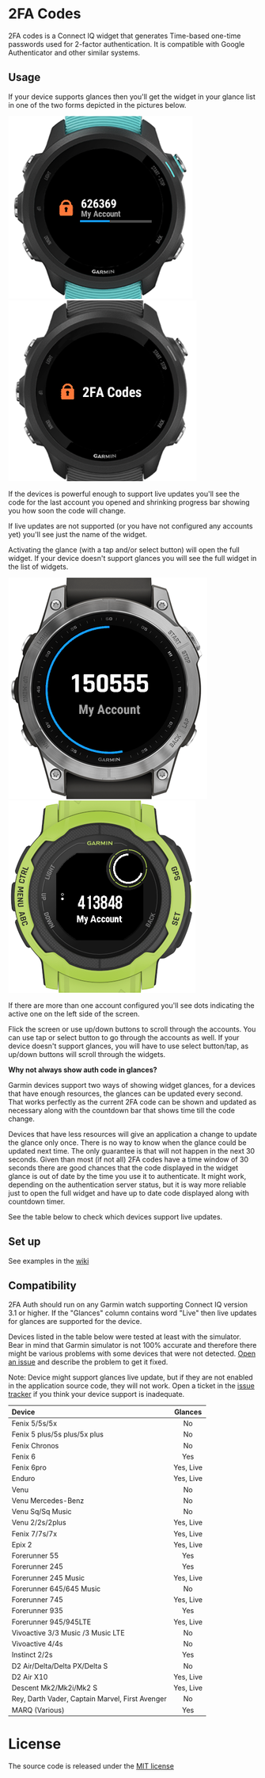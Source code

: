 # 2FA Codes

2FA codes is a Connect IQ widget that generates Time-based one-time passwords used for 2-factor authentication. It is compatible with Google Authenticator and other similar systems.

## Usage


If your device supports glances then you'll get the widget in your glance list in one of the two forms
depicted in the pictures below.

![](img/screens/live-update-glance.png) ![](img/screens/non-live-update-glance.png)

If the devices is powerful enough to support live updates you'll see the code for the last account you
opened and shrinking progress bar showing you how soon the code will change.

If live updates are not supported (or you have not configured any accounts yet) you'll see just the name
of the widget. 

Activating the glance (with a tap and/or select button) will open the full widget. If your device doesn't support glances you will see the full widget in the list of widgets.

![](img/screens/main-widget.png)  ![](img/screens/instinct2.png)

If there are more than one account configured you'll see dots indicating the active one on the left side of the screen.

Flick the screen or use up/down buttons to scroll through the accounts. You can use tap or select button to go through the accounts as well. If your device doesn't support glances, you will have to use select button/tap, as up/down buttons will scroll through the widgets.

**Why not always show auth code in glances?**

Garmin devices support two ways of showing widget glances, for a devices that have enough resources, the glances can be updated every second. That works perfectly as the current 2FA code can be shown and updated as necessary along with the countdown bar that shows time till the code change.

Devices that have less resources will give an application a change to update the glance only once. There is no way to know when the glance could be updated next time. The only guarantee is that will not happen in the next 30 seconds. Given than most (if not all) 2FA codes have a time window of 30 seconds there are good chances that the code displayed in the widget glance is out of date by the time you use it to authenticate. It might work, depending on the authentication server status, but it is way more reliable just to open the full widget and have up to date code displayed along with countdown timer.

See the table below to check which devices support live updates.

## Set up

See examples in the [wiki](https://github.com/uaraven/otpauth-ciq/wiki)

## Compatibility

2FA Auth should run on any Garmin watch supporting Connect IQ version 3.1 or higher. 
If the "Glances" column contains word "Live" then live updates for glances are supported for the device. 

Devices listed in the table below were tested at least with the simulator. Bear in mind that Garmin simulator is not 100% accurate and therefore there might be various problems with some devices that were not detected. [Open an issue]((https://github.com/uaraven/otpauth-ciq/issues)) and describe the problem to get it fixed.

Note: Device might support glances live update, but if they are not enabled in the application source code, they will not work. Open a ticket in the [issue tracker](https://github.com/uaraven/otpauth-ciq/issues) if you think your device
support is inadequate. 


| Device                            | Glances   |
|:----------------------------------|:---------:|
| Fenix 5/5s/5x                     | No        |
| Fenix 5 plus/5s plus/5x plus      | No        |
| Fenix Chronos                     | No        |
| Fenix 6                           | Yes       |
| Fenix 6pro                        | Yes, Live |
| Enduro                            | Yes, Live |
| Venu                              | No        | 
| Venu Mercedes-Benz                | No        | 
| Venu Sq/Sq Music                  | No        |
| Venu 2/2s/2plus                   | Yes, Live | 
| Fenix 7/7s/7x                     | Yes, Live |
| Epix 2                            | Yes, Live |
| Forerunner 55                     | Yes       |
| Forerunner 245                    | Yes       |
| Forerunner 245 Music              | Yes, Live |
| Forerunner 645/645 Music          | No        |
| Forerunner 745                    | Yes, Live |
| Forerunner 935                    | Yes       |
| Forerunner 945/945LTE             | Yes, Live |
| Vivoactive 3/3 Music /3 Music LTE | No        |
| Vivoactive 4/4s                   | No        |
| Instinct 2/2s                     | Yes       |
| D2 Air/Delta/Delta PX/Delta S     | No        |
| D2 Air X10                        | Yes, Live |
| Descent Mk2/Mk2i/Mk2 S            | Yes, Live |
| Rey, Darth Vader, Captain Marvel, First Avenger       | No        |
| MARQ (Various)                    | Yes       |


# License

The source code is released under the [MIT license](license.md)
